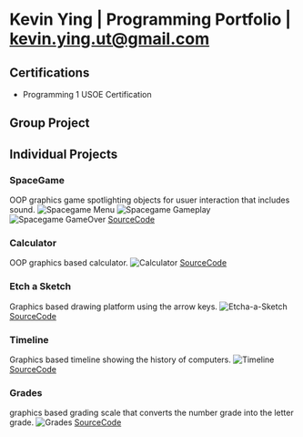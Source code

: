 # Kevin Ying | Programming Portfolio | kevin.ying.ut@gmail.com

## Certifications
* Programming 1 USOE Certification

## Group Project

## Individual Projects

### SpaceGame
OOP graphics game spotlighting objects for usuer interaction that includes sound.
![Spacegame Menu](https://github.com/KevinYing09/programmingportfolio/blob/main/images/sg1.png?raw=true)
![Spacegame Gameplay](https://github.com/KevinYing09/programmingportfolio/blob/main/images/sg2.png?raw=true)
![Spacegame GameOver](https://github.com/KevinYing09/programmingportfolio/blob/main/images/sg3.png?raw=true)
[SourceCode](https://github.com/KevinYing09/programmingportfolio/blob/main/src/SpaceGame.zip)

### Calculator
OOP graphics based calculator.
![Calculator](https://github.com/KevinYing09/programmingportfolio/blob/main/images/c1.png?raw=true)
[SourceCode](https://github.com/KevinYing09/programmingportfolio/blob/main/src/Calculator.zip)

### Etch a Sketch
Graphics based drawing platform using the arrow keys.
![Etcha-a-Sketch](https://github.com/KevinYing09/programmingportfolio/blob/main/images/eas1.png)
[SourceCode](https://github.com/KevinYing09/programmingportfolio/blob/main/src/EtchaASketch.zip)

### Timeline
Graphics based timeline showing the history of computers.
![Timeline](https://github.com/KevinYing09/programmingportfolio/blob/main/images/timeline.png)
[SourceCode](https://github.com/KevinYing09/programmingportfolio/blob/main/src/Timeline.zip)

### Grades
graphics based grading scale that converts the number grade into the letter grade.
![Grades](https://github.com/KevinYing09/programmingportfolio/blob/main/images/grades.png)
[SourceCode](https://github.com/KevinYing09/programmingportfolio/blob/main/src/Grades.zip)
